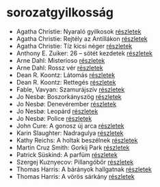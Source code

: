 # sorozatgyilkosság

- Agatha Christie: Nyaraló gyilkosok [részletek](../_details/Agatha%20Christie.md#id_73)
- Agatha Christie: Rejtély az Antillákon [részletek](../_details/Agatha%20Christie.md#id_76)
- Agatha Christie: Tíz kicsi néger [részletek](../_details/Agatha%20Christie.md#id_79)
- Anthony E. Zuiker: 26 – sötét kezdetek [részletek](../_details/Anthony%20E.%20Zuiker.md#id_666)
- Arne Dahl: Misterioso [részletek](../_details/Arne%20Dahl.md#id_1667)
- Arne Dahl: Rossz vér [részletek](../_details/Arne%20Dahl.md#id_1668)
- Dean R. Koontz: Látomás [részletek](../_details/Dean%20R.%20Koontz.md#id_1081)
- Dean R. Koontz: Rettegés [részletek](../_details/Dean%20R.%20Koontz.md#id_1076)
- Fable, Vavyan: Szamurájszív [részletek](../_details/Fable%2C%20Vavyan.md#id_1014)
- Jo Nesbø: Boszorkányszög [részletek](../_details/Jo%20Nesb%C3%B8.md#id_412)
- Jo Nesbø: Denevérember [részletek](../_details/Jo%20Nesb%C3%B8.md#id_581)
- Jo Nesbø: Leopárd [részletek](../_details/Jo%20Nesb%C3%B8.md#id_580)
- Jo Nesbø: Police [részletek](../_details/Jo%20Nesb%C3%B8.md#id_578)
- John Cure: A gonosz új arca [részletek](../_details/John%20Cure.md#id_956)
- Karin Slaughter: Nadragulya [részletek](../_details/Karin%20Slaughter.md#id_788)
- Kathy Reichs: A holtak beszélnek [részletek](../_details/Kathy%20Reichs.md#id_157)
- Martin Cruz Smith: Gorkij Park [részletek](../_details/Martin%20Cruz%20Smith.md#id_1214)
- Patrick Süskind: A parfüm [részletek](../_details/Patrick%20S%C3%BCskind.md#id_408)
- Szergej Kuznyecov: Pillangóbőr [részletek](../_details/Szergej%20Kuznyecov.md#id_527)
- Thomas Harris: A bárányok hallgatnak [részletek](../_details/Thomas%20Harris.md#id_1032)
- Thomas Harris: A vörös sárkány [részletek](../_details/Thomas%20Harris.md#id_1031)